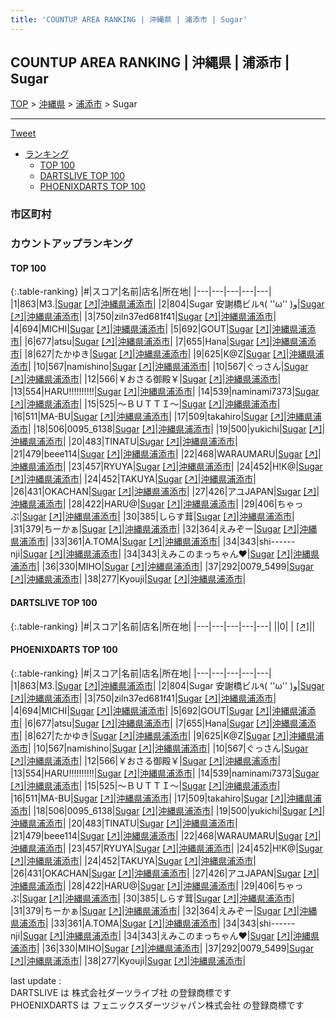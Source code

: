 ```yaml
---
title: 'COUNTUP AREA RANKING | 沖縄県 | 浦添市 | Sugar'
---
```

## COUNTUP AREA RANKING | 沖縄県 | 浦添市 | Sugar

[TOP](/darts/rank/) > [沖縄県](/darts/rank/沖縄県/) > [浦添市](/darts/rank/沖縄県/浦添市/) > Sugar

___

<a href="https://twitter.com/share?ref_src=twsrc%5Etfw" data-text="COUNTUP AREA RANKING | 沖縄県浦添市Sugar" class="twitter-share-button" data-hashtags="DARTSLIVE,PHOENIXDARTS,darts,ダーツ" data-show-count="false">Tweet</a>

* [ランキング](#カウントアップランキング)
    * [TOP 100](#top-100)
    * [DARTSLIVE TOP 100](#dartslive-top-100)
    * [PHOENIXDARTS TOP 100](#phoenixdarts-top-100)

### 市区町村

<ul>

</ul>

### カウントアップランキング

#### TOP 100



{:.table-ranking}
|#|スコア|名前|店名|所在地|
|---|---|---|---|---|
|1|863|<span class="rank-name-pd">M3.</span>|<a href="/darts/rank/shops/83242.html">Sugar</a> <a href="https://vs.phoenixdarts.com/jp/shop/shopDetailInfo/s_83242?s_seq=83242">[↗]</a>|<a href="/darts/rank/沖縄県/浦添市">沖縄県浦添市</a>|
|2|804|<span class="rank-name-pd">Sugar 安謝橋ビル٩( &#x27;&#x27;ω&#x27;&#x27; )و</span>|<a href="/darts/rank/shops/83242.html">Sugar</a> <a href="https://vs.phoenixdarts.com/jp/shop/shopDetailInfo/s_83242?s_seq=83242">[↗]</a>|<a href="/darts/rank/沖縄県/浦添市">沖縄県浦添市</a>|
|3|750|<span class="rank-name-pd">ziln37ed681f41</span>|<a href="/darts/rank/shops/83242.html">Sugar</a> <a href="https://vs.phoenixdarts.com/jp/shop/shopDetailInfo/s_83242?s_seq=83242">[↗]</a>|<a href="/darts/rank/沖縄県/浦添市">沖縄県浦添市</a>|
|4|694|<span class="rank-name-pd">MICHI</span>|<a href="/darts/rank/shops/83242.html">Sugar</a> <a href="https://vs.phoenixdarts.com/jp/shop/shopDetailInfo/s_83242?s_seq=83242">[↗]</a>|<a href="/darts/rank/沖縄県/浦添市">沖縄県浦添市</a>|
|5|692|<span class="rank-name-pd">GOUT</span>|<a href="/darts/rank/shops/83242.html">Sugar</a> <a href="https://vs.phoenixdarts.com/jp/shop/shopDetailInfo/s_83242?s_seq=83242">[↗]</a>|<a href="/darts/rank/沖縄県/浦添市">沖縄県浦添市</a>|
|6|677|<span class="rank-name-pd">atsu</span>|<a href="/darts/rank/shops/83242.html">Sugar</a> <a href="https://vs.phoenixdarts.com/jp/shop/shopDetailInfo/s_83242?s_seq=83242">[↗]</a>|<a href="/darts/rank/沖縄県/浦添市">沖縄県浦添市</a>|
|7|655|<span class="rank-name-pd">Hana</span>|<a href="/darts/rank/shops/83242.html">Sugar</a> <a href="https://vs.phoenixdarts.com/jp/shop/shopDetailInfo/s_83242?s_seq=83242">[↗]</a>|<a href="/darts/rank/沖縄県/浦添市">沖縄県浦添市</a>|
|8|627|<span class="rank-name-pd">たかゆき</span>|<a href="/darts/rank/shops/83242.html">Sugar</a> <a href="https://vs.phoenixdarts.com/jp/shop/shopDetailInfo/s_83242?s_seq=83242">[↗]</a>|<a href="/darts/rank/沖縄県/浦添市">沖縄県浦添市</a>|
|9|625|<span class="rank-name-pd">K@Z</span>|<a href="/darts/rank/shops/83242.html">Sugar</a> <a href="https://vs.phoenixdarts.com/jp/shop/shopDetailInfo/s_83242?s_seq=83242">[↗]</a>|<a href="/darts/rank/沖縄県/浦添市">沖縄県浦添市</a>|
|10|567|<span class="rank-name-pd">namishino</span>|<a href="/darts/rank/shops/83242.html">Sugar</a> <a href="https://vs.phoenixdarts.com/jp/shop/shopDetailInfo/s_83242?s_seq=83242">[↗]</a>|<a href="/darts/rank/沖縄県/浦添市">沖縄県浦添市</a>|
|10|567|<span class="rank-name-pd">ぐっさん</span>|<a href="/darts/rank/shops/83242.html">Sugar</a> <a href="https://vs.phoenixdarts.com/jp/shop/shopDetailInfo/s_83242?s_seq=83242">[↗]</a>|<a href="/darts/rank/沖縄県/浦添市">沖縄県浦添市</a>|
|12|566|<span class="rank-name-pd">￥おさる御殿￥</span>|<a href="/darts/rank/shops/83242.html">Sugar</a> <a href="https://vs.phoenixdarts.com/jp/shop/shopDetailInfo/s_83242?s_seq=83242">[↗]</a>|<a href="/darts/rank/沖縄県/浦添市">沖縄県浦添市</a>|
|13|554|<span class="rank-name-pd">HARU!!!!!!!!!!</span>|<a href="/darts/rank/shops/83242.html">Sugar</a> <a href="https://vs.phoenixdarts.com/jp/shop/shopDetailInfo/s_83242?s_seq=83242">[↗]</a>|<a href="/darts/rank/沖縄県/浦添市">沖縄県浦添市</a>|
|14|539|<span class="rank-name-pd">naminami7373</span>|<a href="/darts/rank/shops/83242.html">Sugar</a> <a href="https://vs.phoenixdarts.com/jp/shop/shopDetailInfo/s_83242?s_seq=83242">[↗]</a>|<a href="/darts/rank/沖縄県/浦添市">沖縄県浦添市</a>|
|15|525|<span class="rank-name-pd">～ＢＵＴＴＩ～</span>|<a href="/darts/rank/shops/83242.html">Sugar</a> <a href="https://vs.phoenixdarts.com/jp/shop/shopDetailInfo/s_83242?s_seq=83242">[↗]</a>|<a href="/darts/rank/沖縄県/浦添市">沖縄県浦添市</a>|
|16|511|<span class="rank-name-pd">MA-BU</span>|<a href="/darts/rank/shops/83242.html">Sugar</a> <a href="https://vs.phoenixdarts.com/jp/shop/shopDetailInfo/s_83242?s_seq=83242">[↗]</a>|<a href="/darts/rank/沖縄県/浦添市">沖縄県浦添市</a>|
|17|509|<span class="rank-name-pd">takahiro</span>|<a href="/darts/rank/shops/83242.html">Sugar</a> <a href="https://vs.phoenixdarts.com/jp/shop/shopDetailInfo/s_83242?s_seq=83242">[↗]</a>|<a href="/darts/rank/沖縄県/浦添市">沖縄県浦添市</a>|
|18|506|<span class="rank-name-pd">0095_6138</span>|<a href="/darts/rank/shops/83242.html">Sugar</a> <a href="https://vs.phoenixdarts.com/jp/shop/shopDetailInfo/s_83242?s_seq=83242">[↗]</a>|<a href="/darts/rank/沖縄県/浦添市">沖縄県浦添市</a>|
|19|500|<span class="rank-name-pd">yukichi</span>|<a href="/darts/rank/shops/83242.html">Sugar</a> <a href="https://vs.phoenixdarts.com/jp/shop/shopDetailInfo/s_83242?s_seq=83242">[↗]</a>|<a href="/darts/rank/沖縄県/浦添市">沖縄県浦添市</a>|
|20|483|<span class="rank-name-pd">TINATU</span>|<a href="/darts/rank/shops/83242.html">Sugar</a> <a href="https://vs.phoenixdarts.com/jp/shop/shopDetailInfo/s_83242?s_seq=83242">[↗]</a>|<a href="/darts/rank/沖縄県/浦添市">沖縄県浦添市</a>|
|21|479|<span class="rank-name-pd">beee114</span>|<a href="/darts/rank/shops/83242.html">Sugar</a> <a href="https://vs.phoenixdarts.com/jp/shop/shopDetailInfo/s_83242?s_seq=83242">[↗]</a>|<a href="/darts/rank/沖縄県/浦添市">沖縄県浦添市</a>|
|22|468|<span class="rank-name-pd">WARAUMARU</span>|<a href="/darts/rank/shops/83242.html">Sugar</a> <a href="https://vs.phoenixdarts.com/jp/shop/shopDetailInfo/s_83242?s_seq=83242">[↗]</a>|<a href="/darts/rank/沖縄県/浦添市">沖縄県浦添市</a>|
|23|457|<span class="rank-name-pd">RYUYA</span>|<a href="/darts/rank/shops/83242.html">Sugar</a> <a href="https://vs.phoenixdarts.com/jp/shop/shopDetailInfo/s_83242?s_seq=83242">[↗]</a>|<a href="/darts/rank/沖縄県/浦添市">沖縄県浦添市</a>|
|24|452|<span class="rank-name-pd">H!K@</span>|<a href="/darts/rank/shops/83242.html">Sugar</a> <a href="https://vs.phoenixdarts.com/jp/shop/shopDetailInfo/s_83242?s_seq=83242">[↗]</a>|<a href="/darts/rank/沖縄県/浦添市">沖縄県浦添市</a>|
|24|452|<span class="rank-name-pd">TAKUYA</span>|<a href="/darts/rank/shops/83242.html">Sugar</a> <a href="https://vs.phoenixdarts.com/jp/shop/shopDetailInfo/s_83242?s_seq=83242">[↗]</a>|<a href="/darts/rank/沖縄県/浦添市">沖縄県浦添市</a>|
|26|431|<span class="rank-name-pd">OKACHAN</span>|<a href="/darts/rank/shops/83242.html">Sugar</a> <a href="https://vs.phoenixdarts.com/jp/shop/shopDetailInfo/s_83242?s_seq=83242">[↗]</a>|<a href="/darts/rank/沖縄県/浦添市">沖縄県浦添市</a>|
|27|426|<span class="rank-name-pd">アユJAPAN</span>|<a href="/darts/rank/shops/83242.html">Sugar</a> <a href="https://vs.phoenixdarts.com/jp/shop/shopDetailInfo/s_83242?s_seq=83242">[↗]</a>|<a href="/darts/rank/沖縄県/浦添市">沖縄県浦添市</a>|
|28|422|<span class="rank-name-pd">HARU@</span>|<a href="/darts/rank/shops/83242.html">Sugar</a> <a href="https://vs.phoenixdarts.com/jp/shop/shopDetailInfo/s_83242?s_seq=83242">[↗]</a>|<a href="/darts/rank/沖縄県/浦添市">沖縄県浦添市</a>|
|29|406|<span class="rank-name-pd">ちゃっぷ</span>|<a href="/darts/rank/shops/83242.html">Sugar</a> <a href="https://vs.phoenixdarts.com/jp/shop/shopDetailInfo/s_83242?s_seq=83242">[↗]</a>|<a href="/darts/rank/沖縄県/浦添市">沖縄県浦添市</a>|
|30|385|<span class="rank-name-pd">しらす茸</span>|<a href="/darts/rank/shops/83242.html">Sugar</a> <a href="https://vs.phoenixdarts.com/jp/shop/shopDetailInfo/s_83242?s_seq=83242">[↗]</a>|<a href="/darts/rank/沖縄県/浦添市">沖縄県浦添市</a>|
|31|379|<span class="rank-name-pd">ちーかぁ</span>|<a href="/darts/rank/shops/83242.html">Sugar</a> <a href="https://vs.phoenixdarts.com/jp/shop/shopDetailInfo/s_83242?s_seq=83242">[↗]</a>|<a href="/darts/rank/沖縄県/浦添市">沖縄県浦添市</a>|
|32|364|<span class="rank-name-pd">えみぞー</span>|<a href="/darts/rank/shops/83242.html">Sugar</a> <a href="https://vs.phoenixdarts.com/jp/shop/shopDetailInfo/s_83242?s_seq=83242">[↗]</a>|<a href="/darts/rank/沖縄県/浦添市">沖縄県浦添市</a>|
|33|361|<span class="rank-name-pd">A.TOMA</span>|<a href="/darts/rank/shops/83242.html">Sugar</a> <a href="https://vs.phoenixdarts.com/jp/shop/shopDetailInfo/s_83242?s_seq=83242">[↗]</a>|<a href="/darts/rank/沖縄県/浦添市">沖縄県浦添市</a>|
|34|343|<span class="rank-name-pd">shi------nji</span>|<a href="/darts/rank/shops/83242.html">Sugar</a> <a href="https://vs.phoenixdarts.com/jp/shop/shopDetailInfo/s_83242?s_seq=83242">[↗]</a>|<a href="/darts/rank/沖縄県/浦添市">沖縄県浦添市</a>|
|34|343|<span class="rank-name-pd">えみこのまっちゃん❤︎</span>|<a href="/darts/rank/shops/83242.html">Sugar</a> <a href="https://vs.phoenixdarts.com/jp/shop/shopDetailInfo/s_83242?s_seq=83242">[↗]</a>|<a href="/darts/rank/沖縄県/浦添市">沖縄県浦添市</a>|
|36|330|<span class="rank-name-pd">MIHO</span>|<a href="/darts/rank/shops/83242.html">Sugar</a> <a href="https://vs.phoenixdarts.com/jp/shop/shopDetailInfo/s_83242?s_seq=83242">[↗]</a>|<a href="/darts/rank/沖縄県/浦添市">沖縄県浦添市</a>|
|37|292|<span class="rank-name-pd">0079_5499</span>|<a href="/darts/rank/shops/83242.html">Sugar</a> <a href="https://vs.phoenixdarts.com/jp/shop/shopDetailInfo/s_83242?s_seq=83242">[↗]</a>|<a href="/darts/rank/沖縄県/浦添市">沖縄県浦添市</a>|
|38|277|<span class="rank-name-pd">Kyouji</span>|<a href="/darts/rank/shops/83242.html">Sugar</a> <a href="https://vs.phoenixdarts.com/jp/shop/shopDetailInfo/s_83242?s_seq=83242">[↗]</a>|<a href="/darts/rank/沖縄県/浦添市">沖縄県浦添市</a>|


#### DARTSLIVE TOP 100



{:.table-ranking}
|#|スコア|名前|店名|所在地|
|---|---|---|---|---|
||0|<span class="rank-name-dl"> </span>|<a href="/darts/rank/shops/.html"></a> <a href="">[↗]</a>|<a href="/darts/rank//"></a>|


#### PHOENIXDARTS TOP 100



{:.table-ranking}
|#|スコア|名前|店名|所在地|
|---|---|---|---|---|
|1|863|<span class="rank-name-pd">M3.</span>|<a href="/darts/rank/shops/83242.html">Sugar</a> <a href="https://vs.phoenixdarts.com/jp/shop/shopDetailInfo/s_83242?s_seq=83242">[↗]</a>|<a href="/darts/rank/沖縄県/浦添市">沖縄県浦添市</a>|
|2|804|<span class="rank-name-pd">Sugar 安謝橋ビル٩( &#x27;&#x27;ω&#x27;&#x27; )و</span>|<a href="/darts/rank/shops/83242.html">Sugar</a> <a href="https://vs.phoenixdarts.com/jp/shop/shopDetailInfo/s_83242?s_seq=83242">[↗]</a>|<a href="/darts/rank/沖縄県/浦添市">沖縄県浦添市</a>|
|3|750|<span class="rank-name-pd">ziln37ed681f41</span>|<a href="/darts/rank/shops/83242.html">Sugar</a> <a href="https://vs.phoenixdarts.com/jp/shop/shopDetailInfo/s_83242?s_seq=83242">[↗]</a>|<a href="/darts/rank/沖縄県/浦添市">沖縄県浦添市</a>|
|4|694|<span class="rank-name-pd">MICHI</span>|<a href="/darts/rank/shops/83242.html">Sugar</a> <a href="https://vs.phoenixdarts.com/jp/shop/shopDetailInfo/s_83242?s_seq=83242">[↗]</a>|<a href="/darts/rank/沖縄県/浦添市">沖縄県浦添市</a>|
|5|692|<span class="rank-name-pd">GOUT</span>|<a href="/darts/rank/shops/83242.html">Sugar</a> <a href="https://vs.phoenixdarts.com/jp/shop/shopDetailInfo/s_83242?s_seq=83242">[↗]</a>|<a href="/darts/rank/沖縄県/浦添市">沖縄県浦添市</a>|
|6|677|<span class="rank-name-pd">atsu</span>|<a href="/darts/rank/shops/83242.html">Sugar</a> <a href="https://vs.phoenixdarts.com/jp/shop/shopDetailInfo/s_83242?s_seq=83242">[↗]</a>|<a href="/darts/rank/沖縄県/浦添市">沖縄県浦添市</a>|
|7|655|<span class="rank-name-pd">Hana</span>|<a href="/darts/rank/shops/83242.html">Sugar</a> <a href="https://vs.phoenixdarts.com/jp/shop/shopDetailInfo/s_83242?s_seq=83242">[↗]</a>|<a href="/darts/rank/沖縄県/浦添市">沖縄県浦添市</a>|
|8|627|<span class="rank-name-pd">たかゆき</span>|<a href="/darts/rank/shops/83242.html">Sugar</a> <a href="https://vs.phoenixdarts.com/jp/shop/shopDetailInfo/s_83242?s_seq=83242">[↗]</a>|<a href="/darts/rank/沖縄県/浦添市">沖縄県浦添市</a>|
|9|625|<span class="rank-name-pd">K@Z</span>|<a href="/darts/rank/shops/83242.html">Sugar</a> <a href="https://vs.phoenixdarts.com/jp/shop/shopDetailInfo/s_83242?s_seq=83242">[↗]</a>|<a href="/darts/rank/沖縄県/浦添市">沖縄県浦添市</a>|
|10|567|<span class="rank-name-pd">namishino</span>|<a href="/darts/rank/shops/83242.html">Sugar</a> <a href="https://vs.phoenixdarts.com/jp/shop/shopDetailInfo/s_83242?s_seq=83242">[↗]</a>|<a href="/darts/rank/沖縄県/浦添市">沖縄県浦添市</a>|
|10|567|<span class="rank-name-pd">ぐっさん</span>|<a href="/darts/rank/shops/83242.html">Sugar</a> <a href="https://vs.phoenixdarts.com/jp/shop/shopDetailInfo/s_83242?s_seq=83242">[↗]</a>|<a href="/darts/rank/沖縄県/浦添市">沖縄県浦添市</a>|
|12|566|<span class="rank-name-pd">￥おさる御殿￥</span>|<a href="/darts/rank/shops/83242.html">Sugar</a> <a href="https://vs.phoenixdarts.com/jp/shop/shopDetailInfo/s_83242?s_seq=83242">[↗]</a>|<a href="/darts/rank/沖縄県/浦添市">沖縄県浦添市</a>|
|13|554|<span class="rank-name-pd">HARU!!!!!!!!!!</span>|<a href="/darts/rank/shops/83242.html">Sugar</a> <a href="https://vs.phoenixdarts.com/jp/shop/shopDetailInfo/s_83242?s_seq=83242">[↗]</a>|<a href="/darts/rank/沖縄県/浦添市">沖縄県浦添市</a>|
|14|539|<span class="rank-name-pd">naminami7373</span>|<a href="/darts/rank/shops/83242.html">Sugar</a> <a href="https://vs.phoenixdarts.com/jp/shop/shopDetailInfo/s_83242?s_seq=83242">[↗]</a>|<a href="/darts/rank/沖縄県/浦添市">沖縄県浦添市</a>|
|15|525|<span class="rank-name-pd">～ＢＵＴＴＩ～</span>|<a href="/darts/rank/shops/83242.html">Sugar</a> <a href="https://vs.phoenixdarts.com/jp/shop/shopDetailInfo/s_83242?s_seq=83242">[↗]</a>|<a href="/darts/rank/沖縄県/浦添市">沖縄県浦添市</a>|
|16|511|<span class="rank-name-pd">MA-BU</span>|<a href="/darts/rank/shops/83242.html">Sugar</a> <a href="https://vs.phoenixdarts.com/jp/shop/shopDetailInfo/s_83242?s_seq=83242">[↗]</a>|<a href="/darts/rank/沖縄県/浦添市">沖縄県浦添市</a>|
|17|509|<span class="rank-name-pd">takahiro</span>|<a href="/darts/rank/shops/83242.html">Sugar</a> <a href="https://vs.phoenixdarts.com/jp/shop/shopDetailInfo/s_83242?s_seq=83242">[↗]</a>|<a href="/darts/rank/沖縄県/浦添市">沖縄県浦添市</a>|
|18|506|<span class="rank-name-pd">0095_6138</span>|<a href="/darts/rank/shops/83242.html">Sugar</a> <a href="https://vs.phoenixdarts.com/jp/shop/shopDetailInfo/s_83242?s_seq=83242">[↗]</a>|<a href="/darts/rank/沖縄県/浦添市">沖縄県浦添市</a>|
|19|500|<span class="rank-name-pd">yukichi</span>|<a href="/darts/rank/shops/83242.html">Sugar</a> <a href="https://vs.phoenixdarts.com/jp/shop/shopDetailInfo/s_83242?s_seq=83242">[↗]</a>|<a href="/darts/rank/沖縄県/浦添市">沖縄県浦添市</a>|
|20|483|<span class="rank-name-pd">TINATU</span>|<a href="/darts/rank/shops/83242.html">Sugar</a> <a href="https://vs.phoenixdarts.com/jp/shop/shopDetailInfo/s_83242?s_seq=83242">[↗]</a>|<a href="/darts/rank/沖縄県/浦添市">沖縄県浦添市</a>|
|21|479|<span class="rank-name-pd">beee114</span>|<a href="/darts/rank/shops/83242.html">Sugar</a> <a href="https://vs.phoenixdarts.com/jp/shop/shopDetailInfo/s_83242?s_seq=83242">[↗]</a>|<a href="/darts/rank/沖縄県/浦添市">沖縄県浦添市</a>|
|22|468|<span class="rank-name-pd">WARAUMARU</span>|<a href="/darts/rank/shops/83242.html">Sugar</a> <a href="https://vs.phoenixdarts.com/jp/shop/shopDetailInfo/s_83242?s_seq=83242">[↗]</a>|<a href="/darts/rank/沖縄県/浦添市">沖縄県浦添市</a>|
|23|457|<span class="rank-name-pd">RYUYA</span>|<a href="/darts/rank/shops/83242.html">Sugar</a> <a href="https://vs.phoenixdarts.com/jp/shop/shopDetailInfo/s_83242?s_seq=83242">[↗]</a>|<a href="/darts/rank/沖縄県/浦添市">沖縄県浦添市</a>|
|24|452|<span class="rank-name-pd">H!K@</span>|<a href="/darts/rank/shops/83242.html">Sugar</a> <a href="https://vs.phoenixdarts.com/jp/shop/shopDetailInfo/s_83242?s_seq=83242">[↗]</a>|<a href="/darts/rank/沖縄県/浦添市">沖縄県浦添市</a>|
|24|452|<span class="rank-name-pd">TAKUYA</span>|<a href="/darts/rank/shops/83242.html">Sugar</a> <a href="https://vs.phoenixdarts.com/jp/shop/shopDetailInfo/s_83242?s_seq=83242">[↗]</a>|<a href="/darts/rank/沖縄県/浦添市">沖縄県浦添市</a>|
|26|431|<span class="rank-name-pd">OKACHAN</span>|<a href="/darts/rank/shops/83242.html">Sugar</a> <a href="https://vs.phoenixdarts.com/jp/shop/shopDetailInfo/s_83242?s_seq=83242">[↗]</a>|<a href="/darts/rank/沖縄県/浦添市">沖縄県浦添市</a>|
|27|426|<span class="rank-name-pd">アユJAPAN</span>|<a href="/darts/rank/shops/83242.html">Sugar</a> <a href="https://vs.phoenixdarts.com/jp/shop/shopDetailInfo/s_83242?s_seq=83242">[↗]</a>|<a href="/darts/rank/沖縄県/浦添市">沖縄県浦添市</a>|
|28|422|<span class="rank-name-pd">HARU@</span>|<a href="/darts/rank/shops/83242.html">Sugar</a> <a href="https://vs.phoenixdarts.com/jp/shop/shopDetailInfo/s_83242?s_seq=83242">[↗]</a>|<a href="/darts/rank/沖縄県/浦添市">沖縄県浦添市</a>|
|29|406|<span class="rank-name-pd">ちゃっぷ</span>|<a href="/darts/rank/shops/83242.html">Sugar</a> <a href="https://vs.phoenixdarts.com/jp/shop/shopDetailInfo/s_83242?s_seq=83242">[↗]</a>|<a href="/darts/rank/沖縄県/浦添市">沖縄県浦添市</a>|
|30|385|<span class="rank-name-pd">しらす茸</span>|<a href="/darts/rank/shops/83242.html">Sugar</a> <a href="https://vs.phoenixdarts.com/jp/shop/shopDetailInfo/s_83242?s_seq=83242">[↗]</a>|<a href="/darts/rank/沖縄県/浦添市">沖縄県浦添市</a>|
|31|379|<span class="rank-name-pd">ちーかぁ</span>|<a href="/darts/rank/shops/83242.html">Sugar</a> <a href="https://vs.phoenixdarts.com/jp/shop/shopDetailInfo/s_83242?s_seq=83242">[↗]</a>|<a href="/darts/rank/沖縄県/浦添市">沖縄県浦添市</a>|
|32|364|<span class="rank-name-pd">えみぞー</span>|<a href="/darts/rank/shops/83242.html">Sugar</a> <a href="https://vs.phoenixdarts.com/jp/shop/shopDetailInfo/s_83242?s_seq=83242">[↗]</a>|<a href="/darts/rank/沖縄県/浦添市">沖縄県浦添市</a>|
|33|361|<span class="rank-name-pd">A.TOMA</span>|<a href="/darts/rank/shops/83242.html">Sugar</a> <a href="https://vs.phoenixdarts.com/jp/shop/shopDetailInfo/s_83242?s_seq=83242">[↗]</a>|<a href="/darts/rank/沖縄県/浦添市">沖縄県浦添市</a>|
|34|343|<span class="rank-name-pd">shi------nji</span>|<a href="/darts/rank/shops/83242.html">Sugar</a> <a href="https://vs.phoenixdarts.com/jp/shop/shopDetailInfo/s_83242?s_seq=83242">[↗]</a>|<a href="/darts/rank/沖縄県/浦添市">沖縄県浦添市</a>|
|34|343|<span class="rank-name-pd">えみこのまっちゃん❤︎</span>|<a href="/darts/rank/shops/83242.html">Sugar</a> <a href="https://vs.phoenixdarts.com/jp/shop/shopDetailInfo/s_83242?s_seq=83242">[↗]</a>|<a href="/darts/rank/沖縄県/浦添市">沖縄県浦添市</a>|
|36|330|<span class="rank-name-pd">MIHO</span>|<a href="/darts/rank/shops/83242.html">Sugar</a> <a href="https://vs.phoenixdarts.com/jp/shop/shopDetailInfo/s_83242?s_seq=83242">[↗]</a>|<a href="/darts/rank/沖縄県/浦添市">沖縄県浦添市</a>|
|37|292|<span class="rank-name-pd">0079_5499</span>|<a href="/darts/rank/shops/83242.html">Sugar</a> <a href="https://vs.phoenixdarts.com/jp/shop/shopDetailInfo/s_83242?s_seq=83242">[↗]</a>|<a href="/darts/rank/沖縄県/浦添市">沖縄県浦添市</a>|
|38|277|<span class="rank-name-pd">Kyouji</span>|<a href="/darts/rank/shops/83242.html">Sugar</a> <a href="https://vs.phoenixdarts.com/jp/shop/shopDetailInfo/s_83242?s_seq=83242">[↗]</a>|<a href="/darts/rank/沖縄県/浦添市">沖縄県浦添市</a>|


<div class="footer border-top border-gray-light mt-5 pt-3 text-right text-gray">
    last update : <span style="font-weight: italic" id="foot_last_modified"></span><br />
    DARTSLIVE は 株式会社ダーツライブ社 の登録商標です<br />
    PHOENIXDARTS は フェニックスダーツジャパン株式会社 の登録商標です<br />
</div>

<script src="https://cdnjs.cloudflare.com/ajax/libs/jquery.tablesorter/2.31.3/js/jquery.tablesorter.min.js" integrity="sha512-qzgd5cYSZcosqpzpn7zF2ZId8f/8CHmFKZ8j7mU4OUXTNRd5g+ZHBPsgKEwoqxCtdQvExE5LprwwPAgoicguNg==" crossorigin="anonymous" referrerpolicy="no-referrer"></script>
<link rel="stylesheet" href="https://cdnjs.cloudflare.com/ajax/libs/jquery.tablesorter/2.31.3/css/theme.default.min.css" integrity="sha512-wghhOJkjQX0Lh3NSWvNKeZ0ZpNn+SPVXX1Qyc9OCaogADktxrBiBdKGDoqVUOyhStvMBmJQ8ZdMHiR3wuEq8+w==" crossorigin="anonymous" referrerpolicy="no-referrer" />
<script>
$(function() {
    $(".table-ranking").tablesorter({sortList:[[0, 0]]});
    $("#foot_last_modified").text(formatDate(new Date(document.lastModified), 'yyyy-MM-dd HH:mm:ss'));
});
</script>

<script async src="https://platform.twitter.com/widgets.js" charset="utf-8"></script>
